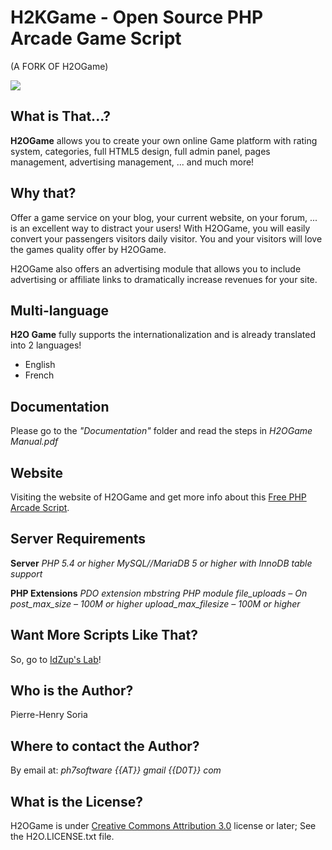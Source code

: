 # H2KGame - Open Source PHP Arcade Game Script
(A FORK OF H2OGame)

![](https://github.com/pH-7/H2OGame/blob/master/Documentation/H2O_preview_image.jpg)



## What is That...?

**H2OGame** allows you to create your own online Game platform with rating system, categories, full HTML5 design, full admin panel, pages management, advertising management, ... and much more!


## Why that?

Offer a game service on your blog, your current website, on your forum, ... is an excellent way to distract your users! With H2OGame, you will easily convert your passengers visitors daily visitor. You and your visitors will love the games quality offer by H2OGame.

H2OGame also offers an advertising module that allows you to include advertising or affiliate links to dramatically increase revenues for your site. 


## Multi-language

**H2O Game** fully supports the internationalization and is already translated into 2 languages!

* English
* French


## Documentation

Please go to the *"Documentation"* folder and read the steps in *H2OGame Manual.pdf*


## Website

Visiting the website of H2OGame and get more info about this [Free PHP Arcade Script](http://idzup.com/php-game-script/).


## Server Requirements

**Server**   *PHP 5.4 or higher MySQL//MariaDB 5 or higher with InnoDB table support*

**PHP Extensions**   *PDO extension mbstring PHP module file_uploads – On post_max_size – 100M or higher upload_max_filesize – 100M or higher*


## Want More Scripts Like That?

So, go to [IdZup's Lab](http://idzup.com)!

## Who is the Author?

Pierre-Henry Soria


## Where to contact the Author?

By email at: *ph7software {{AT}} gmail {{D0T}} com*


## What is the License?

H2OGame is under [Creative Commons Attribution 3.0](http://creativecommons.org/licenses/by/3.0/) license or later; See the H2O.LICENSE.txt file.

